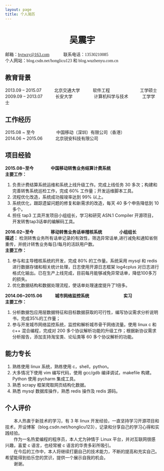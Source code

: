 ```yaml
---
layout: page
title: 个人简历
---
```


# <center>吴震宇</center>
<font face="consolas">邮箱：hytwzy@163.com 　　　联系电话：13530210085 <br>
个人网站：blog.csdn.net/honglicu123 和 blog.wuzhenyu.com.cn</font>

## 教育背景
2013.09 – 2015.07　　　北京交通大学　　　软件工程　　　　　　　工学硕士 <br>
2009.09 – 2013.07　　　长安大学　　　　　计算机科学与技术	　　　工学学士

## 工作经历
2015.08 ~ 至今　　　　　中国移动（深圳）有限公司（香港）<br>
2014.06 ~ 2015.06　　　北京锐安科技有限公司

## 项目经验
**2015.08~至今　　　　中国移动转售业务结算计费系统** <br>
**主要工作：**
1. 负责计费结算系统运维和系统上线升级工作。完成上线任务 30 多次；构建和完善转售系统巡检工作，完成 60% 工作量；开发运维脚本工具。 <br>
2. 流程优化改造，系统成功报竣率达到 99% 以上。 <br>
3. 系统优化，跟踪遗留问题的修复和新需求的改造，每天 40 多个申告降低到 10 多个。 <br>
4. 担任 tap3 工具开发项目小组组长，学习和研究 ASN.1 Compiler 开源项目，开发转售tap3话单的编解码工具。

**2016.02~至今　　　　移动转售业务话单稽核系统　　　　小组组长**　<br>
**描述：** 检测转售业务所有话单记录的有效性，筛选异常话单,进行减免和通知省侧重传，并统计转售业务每日/每月的活跃用户数。 <br>
**主要工作：** 
1. 参与和主导稽核系统的开发，完成 80% 的工作量。系统采用 mysql 和 redis 进行数据存储和相关统计处理，日志使用开源日志框架 log4cplus 对日志进行格式化输出。已在生产上线完成，目前每月能够减免异常话单，降低100多万的损失。 <br>
2. 优化数据结构和数据处理流程，使话单处理速度提升了1倍多。

**2014.06~2015.06　　　城市网络监控系统　　　　　　　　实习**　<br>
**主要工作：**
1. 分析数据包应用层数据特征和目标数据获取的可行性，编写协议需求分析说明书，完成35%的工作量； <br>
2. 参与开发城市网络监控系统，监控和解析城市骨干网络流量。使用 linux c 和 c++ 混合编程，完成对 200 多个协议解析功能的升级工作；根据新协议需求分析报告，添加支持淘宝类、论坛类等 60 多个协议解析的功能。

## 能力专长
1. 熟练使用 linux 系统，熟练使用 c，shell，python。 <br>
2. 大多情况下使用 vim 编写代码，使用 gcc/gdb 编译调试，makefile 构建。Python 使用 pycharm 集成工具。 <br>
3. 熟悉 scrapy 框架爬取网页结构化数据。 <br>
4. 熟悉 mysql 数据库操作，熟悉 redis 操作及 redis 源码。

## 个人评价
　　本人热衷于新技术的学习，有 3 年 linux 开发经验，一直坚持学习开源项目和技术，开设博客（blog.csdn.net/honglicu123），记录和分享自己的学习心得和实践经验。<br>
　　作为一名热爱编程的程序员，本人尤为钟情于 Linux 平台，并对互联网很感兴趣，喜爱 c 语言，也经常被 c 语言的华贵多彩所吸引。 <br>
　　在今后的工作中，本人将继续打磨自己的技术能力，不断的提高和充实自己。希望能得到伯乐您的赏识，提供一个展示自我的机会。 <br>
　　谢谢。
